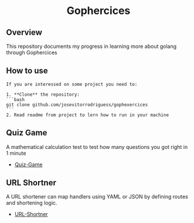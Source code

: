 <div align="center">
<h1> Gophercices </h1>
</div>


##  Overview 
This repository documents my progress in learning more about golang through Gophercices

## How to use
    If you are interessed on some project you need to:

    1. **Clone** the repository:
    ```bash
    git clone github.com/josevitorrodriguess/gophexercices
    ```
    2. Read readme from project to lern how to run in your machine


## Quiz Game
  A mathematical calculation test to test how many questions you got right in 1 minute
  - [Quiz-Game](quiz-game/)

## URL Shortner
  A URL shortener can map handlers using YAML or JSON by defining routes and shortening logic.
  - [URL-Shortner](url-shortner/)


